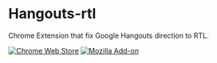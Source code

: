 # Hangouts-rtl
Chrome Extension that fix Google Hangouts direction to RTL.

[![Chrome Web Store](https://img.shields.io/chrome-web-store/v/oohpklfcenaffjconedjebkaclkachmi.svg)](https://chrome.google.com/webstore/detail/oohpklfcenaffjconedjebkaclkachmi)
[![Mozilla Add-on](https://img.shields.io/amo/v/hangouts-rtl-fixer.svg)](https://addons.mozilla.org/en-US/firefox/addon/hangouts-rtl-fixer/)
